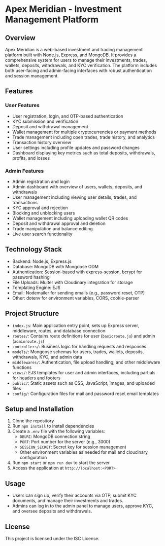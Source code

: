 # Apex Meridian - Investment Management Platform

## Overview
Apex Meridian is a web-based investment and trading management platform built with Node.js, Express, and MongoDB. It provides a comprehensive system for users to manage their investments, trades, wallets, deposits, withdrawals, and KYC verification. The platform includes both user-facing and admin-facing interfaces with robust authentication and session management.

## Features

### User Features
- User registration, login, and OTP-based authentication
- KYC submission and verification
- Deposit and withdrawal management
- Wallet management for multiple cryptocurrencies or payment methods
- Trade management including open trades, trade history, and analytics
- Transaction history overview
- User settings including profile updates and password changes
- Dashboard displaying key metrics such as total deposits, withdrawals, profits, and losses

### Admin Features
- Admin registration and login
- Admin dashboard with overview of users, wallets, deposits, and withdrawals
- User management including viewing user details, trades, and transactions
- KYC approval and rejection
- Blocking and unblocking users
- Wallet management including uploading wallet QR codes
- Deposit and withdrawal approval and deletion
- Trade manipulation and balance editing
- Live user search functionality

## Technology Stack
- Backend: Node.js, Express.js
- Database: MongoDB with Mongoose ODM
- Authentication: Session-based with express-session, bcrypt for password hashing
- File Uploads: Multer with Cloudinary integration for storage
- Templating Engine: EJS
- Email: Nodemailer for sending emails (e.g., password reset, OTP)
- Other: dotenv for environment variables, CORS, cookie-parser

## Project Structure
- `index.js`: Main application entry point, sets up Express server, middleware, routes, and database connection
- `routes/`: Contains route definitions for user (`basicroute.js`) and admin (`adminroute.js`)
- `controllers/`: Business logic for handling requests and responses
- `models/`: Mongoose schemas for users, trades, wallets, deposits, withdrawals, KYC, and admin data
- `middlewares/`: Authentication, file upload handling, and other middleware functions
- `views/`: EJS templates for user and admin interfaces, including partials for headers and footers
- `public/`: Static assets such as CSS, JavaScript, images, and uploaded files
- `config/`: Configuration files for mail and password reset email templates

## Setup and Installation
1. Clone the repository
2. Run `npm install` to install dependencies
3. Create a `.env` file with the following variables:
   - `DBURI`: MongoDB connection string
   - `PORT`: Port number for the server (e.g., 3000)
   - `SESSION_SECRET`: Secret key for session management
   - Other environment variables as needed for mail and cloudinary configuration
4. Run `npm start` or `npm run dev` to start the server
5. Access the application at `http://localhost:<PORT>`

## Usage
- Users can sign up, verify their accounts via OTP, submit KYC documents, and manage their investments and trades.
- Admins can log in to the admin panel to manage users, approve KYC, and oversee deposits and withdrawals.

## License
This project is licensed under the ISC License.
